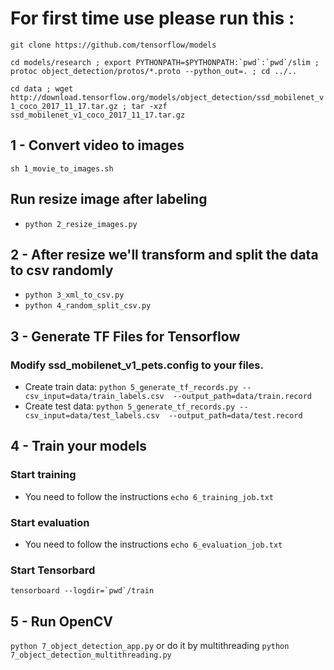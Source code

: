 # For first time use please run this :
`git clone https://github.com/tensorflow/models`

``cd models/research ; export PYTHONPATH=$PYTHONPATH:`pwd`:`pwd`/slim ; protoc object_detection/protos/*.proto --python_out=. ; cd ../..``

``cd data ; wget http://download.tensorflow.org/models/object_detection/ssd_mobilenet_v1_coco_2017_11_17.tar.gz ; tar -xzf ssd_mobilenet_v1_coco_2017_11_17.tar.gz``

## 1 - Convert video to images
`sh 1_movie_to_images.sh`

## Run resize image after labeling
- `python 2_resize_images.py`

## 2 - After resize we'll transform and split the data to csv randomly
- `python 3_xml_to_csv.py`
- `python 4_random_split_csv.py`

## 3 - Generate TF Files for Tensorflow
### Modify ssd_mobilenet_v1_pets.config to your files.
- Create train data:
`python 5_generate_tf_records.py --csv_input=data/train_labels.csv  --output_path=data/train.record`
- Create test data:
`python 5_generate_tf_records.py --csv_input=data/test_labels.csv  --output_path=data/test.record`

## 4 - Train your models
### Start training
- You need to follow the instructions
`echo 6_training_job.txt`

### Start evaluation
- You need to follow the instructions
`echo 6_evaluation_job.txt`

### Start Tensorbard
``tensorboard --logdir=`pwd`/train``

## 5 - Run OpenCV
`python 7_object_detection_app.py`
or do it by multithreading
`python 7_object_detection_multithreading.py`
